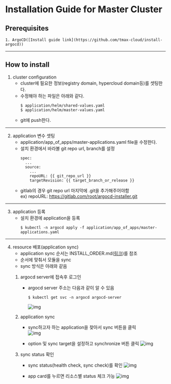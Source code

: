 # Installation Guide for Master Cluster
## Prerequisites
    1. ArgoCD([Install guide link](https://github.com/tmax-cloud/install-argocd))
---
## How to install
1. cluster configuration
    - cluster에 필요한 정보(registry domain, hypercloud domain등)를 셋팅한다.
    - 수정해야 하는 파일은 아래와 같다.
        ```
        $ application/helm/shared-values.yaml
        $ application/helm/master-values.yaml
        ```
    - git에 push한다.
---
2. application 변수 셋팅
    - application/app_of_apps/master-applications.yaml file을 수정한다.
    - 설치 환경에서 바라볼 git repo url, branch를 설정
        ```
        spec:
          ...
          source:
            ...
            repoURL: {{ git_repo_url }}
            targetRevision: {{ target_branch_or_release }}
    - gitlab의 경우 git repo url 마지막에 .git을 추가해주어야함  
    ex) repoURL: https://gitlab.com/root/argocd-installer.git
---
3. application 등록
    - 설치 환경에 application을 등록
        ```
        $ kubectl -n argocd apply -f application/app_of_apps/master-applications.yaml
        ```
---
4. resource 배포(application sync)
    - application sync 순서는 INSTALL_ORDER.md([링크](INSTALL_ORDER.md))를 참조
    - 순서에 맞춰서 모듈을 sync
    - sync 방식은 아래와 같음
    1) argocd server에 접속후 로그인
        - argocd server 주소는 다음과 같이 알 수 있음
            ```
            $ kubectl get svc -n argocd argocd-server
            ```
            ![img](../figure/1_main.png)
    
    2) application sync
        - sync하고자 하는 application을 찾아서 sync 버튼을 클릭  
        ![img](../figure/2_app.png)

        - option 및 sync target을 설정하고 synchronize 버튼 클릭
        ![img](../figure/3_sync.png)

    3) sync status 확인
        - sync status(health check, sync check)를 확인
        ![img](../figure/4_synced.png)

        - app card를 누르면 리소스별 status 체크 가능
        ![img](../figure/5_details.png)